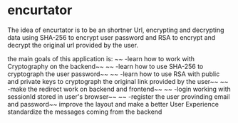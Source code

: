 # encurtator

The idea of encurtator is to be an shortner Url, encrypting and decrypting data using SHA-256 to encrypt user password and RSA to encrypt and decrypt the original url provided by the user.

the main goals of this application is:
~~ -learn how to work with Cryptography on the backend~~
~~ -learn how to use SHA-256 to cryptograph the user password~~
~~ -learn how to use RSA with public and private keys to cryptograph the original link provided by the user~~
~~ -make the redirect work on backend and frontend~~
~~ -login working with sessionId stored in user's browser~~
~~ -register the user provinding email and password~~
improve the layout and make a better User Experience
standardize the messages coming from the backend
